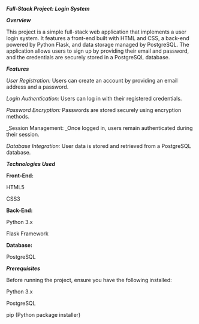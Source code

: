**_Full-Stack Project: Login System_**

_**Overview**_

This project is a simple full-stack web application that implements a user login system. It features a front-end built with HTML and CSS, a back-end powered by Python Flask, and data storage managed by PostgreSQL. The application allows users to sign up by providing their email and password, and the credentials are securely stored in a PostgreSQL database.

_**Features**_

_User Registration:_ Users can create an account by providing an email address and a password.

_Login Authentication:_ Users can log in with their registered credentials.

_Password Encryption:_ Passwords are stored securely using encryption methods.

_Session Management: _Once logged in, users remain authenticated during their session.

_Database Integration:_ User data is stored and retrieved from a PostgreSQL database.

_**Technologies Used**_

**Front-End:**

HTML5

CSS3

**Back-End:**

Python 3.x

Flask Framework

**Database:**

PostgreSQL

_**Prerequisites**_

Before running the project, ensure you have the following installed:

Python 3.x

PostgreSQL

pip (Python package installer)

